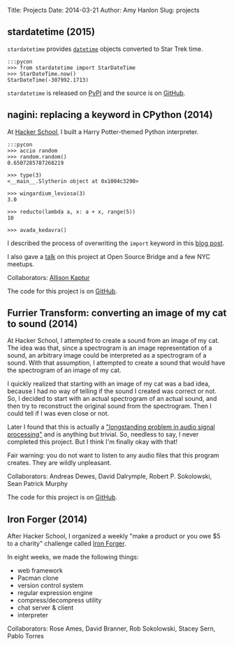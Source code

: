 Title: Projects
Date: 2014-03-21
Author: Amy Hanlon
Slug: projects

## stardatetime (2015)

`stardatetime` provides [`datetime`](https://docs.python.org/2/library/datetime.html) objects converted to Star Trek time.

    :::pycon
    >>> from stardatetime import StarDateTime
    >>> StarDateTime.now()
    StarDateTime(-307992.1713)

`stardatetime` is released on [PyPI](https://pypi.python.org/pypi/stardatetime) and the source is on [GitHub](https://github.com/amygdalama/stardatetime).


## nagini: replacing a keyword in CPython (2014)

At [Hacker School](https://www.hackerschool.com/), I built a Harry Potter-themed Python interpreter.

    :::pycon
    >>> accio random
    >>> random.random()
    0.6507285787268219

    >>> type(3)
    <__main__.Slytherin object at 0x1004c3290>

    >>> wingardium_leviosa(3)
    3.0

    >>> reducto(lambda a, x: a + x, range(5))
    10

    >>> avada_kedavra()


I described the process of overwriting the `import` keyword in this [blog post](http://mathamy.com/import-accio-bootstrapping-python-grammar.html).

I also gave a [talk](http://www.slideshare.net/AmyHanlon/replacing-import-with-accio) on this project at Open Source Bridge and a few NYC meetups.

Collaborators: [Allison Kaptur](http://akaptur.github.io/)

The code for this project is on [GitHub](https://github.com/amygdalama/nagini).

## Furrier Transform: converting an image of my cat to sound (2014)

At Hacker School, I attempted to create a sound from an image of my cat. The idea was that, since a spectrogram is an image representation of a sound, an arbitrary image could be interpreted as a spectrogram of a sound. With that assumption, I attempted to create a sound that would have the spectrogram of an image of my cat.

I quickly realized that starting with an image of my cat was a bad idea, because I had no way of telling if the sound I created was correct or not. So, I decided to start with an actual spectrogram of an actual sound, and then try to reconstruct the original sound from the spectrogram. Then I could tell if I was even close or not.

Later I found that this is actually a ["longstanding problem in audio signal processing"](http://arxiv.org/abs/1209.2076) and is anything but trivial. So, needless to say, I never completed this project. But I think I'm finally okay with that!

Fair warning: you do not want to listen to any audio files that this program creates. They are wildly unpleasant.

Collaborators: Andreas Dewes, David Dalrymple, Robert P. Sokolowski, Sean Patrick Murphy

The code for this project is on [GitHub](https://github.com/amygdalama/furrier-transform).

## Iron Forger (2014)

After Hacker School, I organized a weekly "make a product or you owe $5 to a charity" challenge called [Iron Forger](http://mathamy.com/introducing-iron-maker-or-forger-or-something.html).

In eight weeks, we made the following things:

* web framework
* Pacman clone
* version control system
* regular expression engine
* compress/decompress utility
* chat server & client
* interpreter

Collaborators: Rose Ames, David Branner, Rob Sokolowski, Stacey Sern, Pablo Torres
